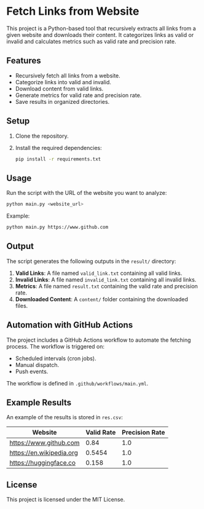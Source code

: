 # Fetch Links from Website

This project is a Python-based tool that recursively extracts all links from a given website and downloads their content. It categorizes links as valid or invalid and calculates metrics such as valid rate and precision rate.

## Features

- Recursively fetch all links from a website.
- Categorize links into valid and invalid.
- Download content from valid links.
- Generate metrics for valid rate and precision rate.
- Save results in organized directories.

## Setup

1. Clone the repository.
2. Install the required dependencies:

   ```sh
   pip install -r requirements.txt
   ```

## Usage

Run the script with the URL of the website you want to analyze:

```sh
python main.py <website_url>
```

Example:

```sh
python main.py https://www.github.com
```

## Output

The script generates the following outputs in the `result/` directory:

1. **Valid Links**: A file named `valid_link.txt` containing all valid links.
2. **Invalid Links**: A file named `invalid_link.txt` containing all invalid links.
3. **Metrics**: A file named `result.txt` containing the valid rate and precision rate.
4. **Downloaded Content**: A `content/` folder containing the downloaded files.

## Automation with GitHub Actions

The project includes a GitHub Actions workflow to automate the fetching process. The workflow is triggered on:

- Scheduled intervals (cron jobs).
- Manual dispatch.
- Push events.

The workflow is defined in `.github/workflows/main.yml`.

## Example Results

An example of the results is stored in `res.csv`:

| Website                     | Valid Rate | Precision Rate |
|-----------------------------|------------|----------------|
| https://www.github.com      | 0.84       | 1.0            |
| https://en.wikipedia.org    | 0.5454     | 1.0            |
| https://huggingface.co      | 0.158      | 1.0            |

## License

This project is licensed under the MIT License.
```